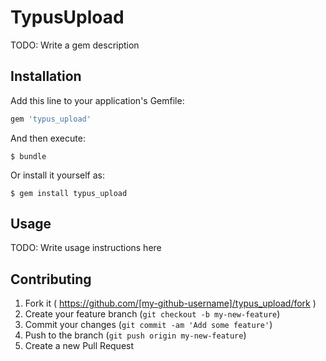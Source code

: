 # TypusUpload

TODO: Write a gem description

## Installation

Add this line to your application's Gemfile:

```ruby
gem 'typus_upload'
```

And then execute:

    $ bundle

Or install it yourself as:

    $ gem install typus_upload

## Usage

TODO: Write usage instructions here

## Contributing

1. Fork it ( https://github.com/[my-github-username]/typus_upload/fork )
2. Create your feature branch (`git checkout -b my-new-feature`)
3. Commit your changes (`git commit -am 'Add some feature'`)
4. Push to the branch (`git push origin my-new-feature`)
5. Create a new Pull Request
